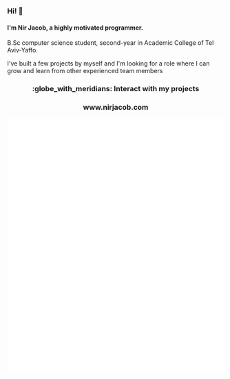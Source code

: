 ### Hi! 👋
#### I'm Nir Jacob, a highly motivated programmer.
B.Sc computer science student, second-year in Academic College of Tel Aviv-Yaffo. 

I've built a few projects by myself and I'm looking for a role where I can grow and learn from other experienced team members
<h3 align="center"> :globe_with_meridians: Interact with my projects</h3>
<h3 align="center"> www.nirjacob.com</h3>
<p align="center">
  
  <img src="https://github.com/nirjacob/nirjacob/blob/main/overviews.svg">
  <img src="https://github.com/nirjacob/nirjacob/blob/main/languages.svg">
</p>

